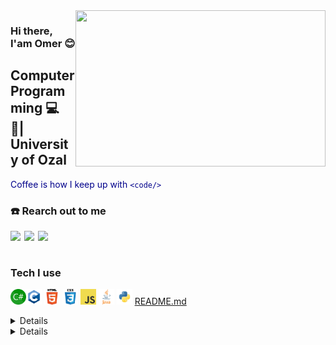 <img src="https://media.giphy.com/media/MCpcmkCSqcCQWjWfOB/giphy.gif" align="right" width="400" height="250">

### Hi there, I'am Omer :blush:


## Computer Programming :computer: :muscle:| University of Ozal 

<font color="darkblue" > Coffee  is how I keep up with `<code/>`</font>
### :phone: Rearch out to me


[<img  width="22" src="https://cdn.jsdelivr.net/npm/simple-icons@v6/icons/youtube.svg" align="left"/>][youtube]
[<img  width="22" src="https://cdn.jsdelivr.net/npm/simple-icons@v6/icons/instagram.svg" align="left"/>][instagram]
[<img  width="22" src="https://cdn.jsdelivr.net/npm/simple-icons@v6/icons/linkedin.svg" align="left"/>][Linkedin]
<br/>
<br/>

### Tech I use
<img src="https://raw.githubusercontent.com/github/explore/80688e429a7d4ef2fca1e82350fe8e3517d3494d/topics/csharp/csharp.png" width="25" height="25"><img src="https://raw.githubusercontent.com/github/explore/80688e429a7d4ef2fca1e82350fe8e3517d3494d/topics/c/c.png" width="25" height="25">
<img src="https://raw.githubusercontent.com/github/explore/80688e429a7d4ef2fca1e82350fe8e3517d3494d/topics/html/html.png" width="25" height="25">
<img src="https://raw.githubusercontent.com/github/explore/80688e429a7d4ef2fca1e82350fe8e3517d3494d/topics/css/css.png" width="25" height="25">
<img src="https://raw.githubusercontent.com/github/explore/80688e429a7d4ef2fca1e82350fe8e3517d3494d/topics/javascript/javascript.png" width="25" height="25">
<img src="https://raw.githubusercontent.com/github/explore/80688e429a7d4ef2fca1e82350fe8e3517d3494d/topics/java/java.png" width="25" height="25">
<img src="https://raw.githubusercontent.com/github/explore/80688e429a7d4ef2fca1e82350fe8e3517d3494d/topics/python/python.png" width="25" height="25">
[README.md](https://github.com/Omer-jpg0/Omer-jpg0/files/8585640/README.md)



<details>
<summery >:bulb: Github Stats</summery>
<img src="https://github-readme-stats.vercel.app/api?username=Omer-jpg0&theme=radical">
</details>
<details>
<summery >:bulb: Most Language Summary</summery>
<img src="https://github-readme-stats.vercel.app/api/top-langs/?username=anuraghazra&layout=compact">
</details>





[youtube]:https://www.youtube.com/channel/UCxe2orQ1fHB_YoUqPVKlOQA
[instagram]:https://www.instagram.com/omerarslan.jpg/
[Linkedin]:https://www.linkedin.com/in/%C3%B6mer-arslan-151491225/
